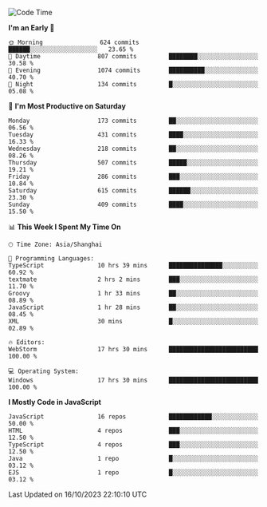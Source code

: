 <!--START_SECTION:waka-->
![Code Time](http://img.shields.io/badge/Code%20Time-2%2C704%20hrs%2019%20mins-blue)

**I'm an Early 🐤** 

```text
🌞 Morning                624 commits         ██████░░░░░░░░░░░░░░░░░░░   23.65 % 
🌆 Daytime                807 commits         ████████░░░░░░░░░░░░░░░░░   30.58 % 
🌃 Evening                1074 commits        ██████████░░░░░░░░░░░░░░░   40.70 % 
🌙 Night                  134 commits         █░░░░░░░░░░░░░░░░░░░░░░░░   05.08 % 
```
📅 **I'm Most Productive on Saturday** 

```text
Monday                   173 commits         ██░░░░░░░░░░░░░░░░░░░░░░░   06.56 % 
Tuesday                  431 commits         ████░░░░░░░░░░░░░░░░░░░░░   16.33 % 
Wednesday                218 commits         ██░░░░░░░░░░░░░░░░░░░░░░░   08.26 % 
Thursday                 507 commits         █████░░░░░░░░░░░░░░░░░░░░   19.21 % 
Friday                   286 commits         ███░░░░░░░░░░░░░░░░░░░░░░   10.84 % 
Saturday                 615 commits         ██████░░░░░░░░░░░░░░░░░░░   23.30 % 
Sunday                   409 commits         ████░░░░░░░░░░░░░░░░░░░░░   15.50 % 
```


📊 **This Week I Spent My Time On** 

```text
🕑︎ Time Zone: Asia/Shanghai

💬 Programming Languages: 
TypeScript               10 hrs 39 mins      ███████████████░░░░░░░░░░   60.92 % 
textmate                 2 hrs 2 mins        ███░░░░░░░░░░░░░░░░░░░░░░   11.70 % 
Groovy                   1 hr 33 mins        ██░░░░░░░░░░░░░░░░░░░░░░░   08.89 % 
JavaScript               1 hr 28 mins        ██░░░░░░░░░░░░░░░░░░░░░░░   08.45 % 
XML                      30 mins             █░░░░░░░░░░░░░░░░░░░░░░░░   02.89 % 

🔥 Editors: 
WebStorm                 17 hrs 30 mins      █████████████████████████   100.00 % 

💻 Operating System: 
Windows                  17 hrs 30 mins      █████████████████████████   100.00 % 
```

**I Mostly Code in JavaScript** 

```text
JavaScript               16 repos            ████████████░░░░░░░░░░░░░   50.00 % 
HTML                     4 repos             ███░░░░░░░░░░░░░░░░░░░░░░   12.50 % 
TypeScript               4 repos             ███░░░░░░░░░░░░░░░░░░░░░░   12.50 % 
Java                     1 repo              █░░░░░░░░░░░░░░░░░░░░░░░░   03.12 % 
EJS                      1 repo              █░░░░░░░░░░░░░░░░░░░░░░░░   03.12 % 
```




 Last Updated on 16/10/2023 22:10:10 UTC
<!--END_SECTION:waka-->

<!--
**likaiqiang/likaiqiang** is a ✨ _special_ ✨ repository because its `README.md` (this file) appears on your GitHub profile.

Here are some ideas to get you started:

- 🔭 I’m currently working on ...
- 🌱 I’m currently learning ...
- 👯 I’m looking to collaborate on ...
- 🤔 I’m looking for help with ...
- 💬 Ask me about ...
- 📫 How to reach me: ...
- 😄 Pronouns: ...
- ⚡ Fun fact: ...
-->
